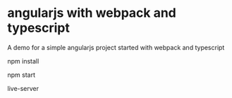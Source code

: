 # angularjs with webpack and typescript
A demo for a simple angularjs project started with webpack and typescript

npm install


npm start


live-server
